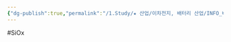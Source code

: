 ```yaml
---
{"dg-publish":true,"permalink":"/1.Study/★ 산업/이차전지, 배터리 산업/INFO_배터리/SiOx/","created":"2024-11-20T21:02:27.677+09:00","updated":"2025-06-26T16:53:26.872+09:00"}
---
```


#SiOx


